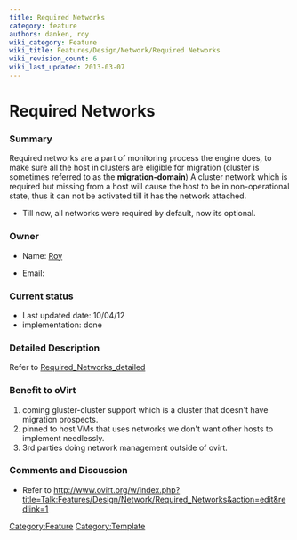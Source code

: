 ```yaml
---
title: Required Networks
category: feature
authors: danken, roy
wiki_category: Feature
wiki_title: Features/Design/Network/Required Networks
wiki_revision_count: 6
wiki_last_updated: 2013-03-07
---
```


# Required Networks

### Summary

Required networks are a part of monitoring process the engine does, to make sure all the
host in clusters are eligible for migration (cluster is sometimes referred to as the **migration-domain**)
A cluster network which is required but missing from a host will cause the host to be in
non-operational state, thus it can not be activated till it has the network attached.
* Till now, all networks were required by default, now its optional.

### Owner

*   Name: [ Roy](User:Roy)

<!-- -->

*   Email: <rgolan at redhat.com>

### Current status

*   Last updated date: 10/04/12
*   implementation: done

### Detailed Description

Refer to [Required_Networks_detailed](Required_Networks_detailed)

### Benefit to oVirt

1.  coming gluster-cluster support which is a cluster that doesn't have migration prospects.
2.  pinned to host VMs that uses networks we don't want other hosts to implement needlessly.
3.  3rd parties doing network management outside of ovirt.

### Comments and Discussion

*   Refer to [ <http://www.ovirt.org/w/index.php?title=Talk:Features/Design/Network/Required_Networks&action=edit&redlink=1> ](Talk:Required_Networks)

<Category:Feature> <Category:Template>
